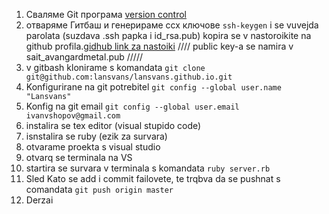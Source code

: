 1. Сваляме Git програма [version control](https://git-scm.com/download/win)
3. отваряме Гитбаш и генерираме ссх ключове `ssh-keygen` i se vuvejda parolata (suzdava .ssh papka i id_rsa.pub) kopira se v nastoroikite na github profila.[gidhub link za nastoiki](https://github.com/settings/keys)              //// public key-a se namira v sait_avangardmetal.pub /////
1. v gitbash klonirame s komandata `git clone git@github.com:lansvans/lansvans.github.io.git`
1. Konfigurirane na git potrebitel `git config --global user.name "Lansvans"`
1. Konfig na git email `git config --global user.email ivanvshopov@gmail.com`
4. instalira se tex editor (visual stupido code)
5. isnstalira se ruby (ezik za survara)
6. otvarame proekta s visual studio
7. otvarq se terminala na VS 
8. startira se survara v terminala s komandata `ruby server.rb`
1. Sled Kato se add i commit failovete, te trqbva da se pushnat s comandata `git push origin master`
9. Derzai
